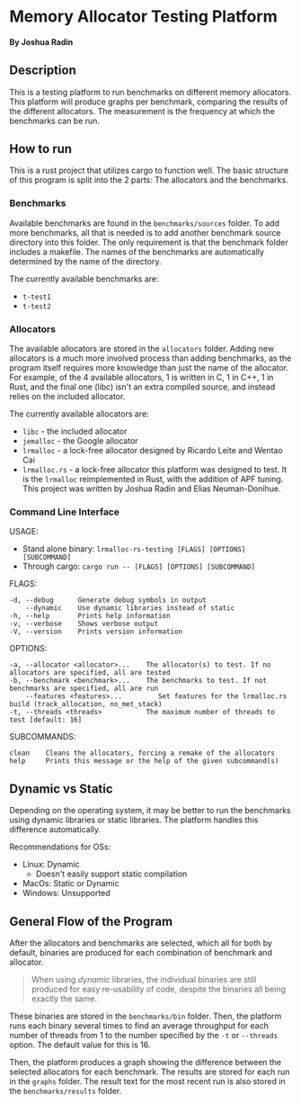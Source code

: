 # Memory Allocator Testing Platform
#### By Joshua Radin

## Description
This is a testing platform to run benchmarks on different memory allocators.
This platform will produce graphs per benchmark, comparing the results of the different
allocators. The measurement is the frequency at which the benchmarks can be
run.

## How to run
This is a rust project that utilizes cargo to function well. The basic
structure of this program is split into the 2 parts: The allocators and
the benchmarks.

### Benchmarks
Available benchmarks are found in the `benchmarks/sources` folder. To
add more benchmarks, all that is needed is to add another benchmark source
directory into this folder. The only requirement is that the benchmark folder
includes a makefile. The names of the benchmarks are automatically determined
by the name of the directory.

The currently available benchmarks are:

- `t-test1`
- `t-test2`

### Allocators
The available allocators are stored in the `allocators` folder. Adding new
allocators is a much more involved process than adding benchmarks, as
the program itself requires more knowledge than just the name of the allocator.
For example, of the 4 available allocators, 1 is written in C, 1 in C++, 1 in Rust,
and the final one (libc) isn't an extra compiled source, and instead relies on
the included allocator.

The currently available allocators are:
- `libc` - the included allocator
- `jemalloc` - the Google allocator
- `lrmalloc` - a lock-free allocator designed by Ricardo Leite and Wentao Cai
- `lrmalloc.rs` - a lock-free allocator this platform was designed to test. It is the 
`lrmalloc` reimplemented in Rust, with the addition of APF tuning. This project was
written by Joshua Radin and Elias Neuman-Donihue.


### Command Line Interface

USAGE:
    
- Stand alone binary: `lrmalloc-rs-testing [FLAGS] [OPTIONS] [SUBCOMMAND]`
- Through cargo: `cargo run -- [FLAGS] [OPTIONS] [SUBCOMMAND]`

FLAGS:
    
    -d, --debug      Generate debug symbols in output
        --dynamic    Use dynamic libraries instead of static
    -h, --help       Prints help information
    -v, --verbose    Shows verbose output
    -V, --version    Prints version information

OPTIONS:
    
    -a, --allocator <allocator>...    The allocator(s) to test. If no allocators are specified, all are tested
    -b, --benchmark <benchmark>...    The benchmarks to test. If not benchmarks are specified, all are run
        --features <features>...         Set features for the lrmalloc.rs build (track_allocation, no_met_stack)
    -t, --threads <threads>           The maximum number of threads to test [default: 16]

SUBCOMMANDS:
    
    clean    Cleans the allocators, forcing a remake of the allocators
    help     Prints this message or the help of the given subcommand(s)


## Dynamic vs Static

Depending on the operating system, it may be better to run the benchmarks
using dynamic libraries or static libraries. The platform handles this difference
automatically.

Recommendations for OSs:
- Linux: Dynamic
    - Doesn't easily support static compilation
- MacOs: Static or Dynamic
- Windows: Unsupported

## General Flow of the Program

After the allocators and benchmarks are selected, which all for both by default,
binaries are produced for each combination of benchmark and allocator.

> When using *dynamic* libraries, the individual binaries are still produced for easy
> re-usability of code, despite the binaries all being exactly the same.

These binaries are stored in the `benchmarks/bin` folder. Then, the platform runs
each binary several times to find an average throughput for each number of threads from
1 to the number specified by the `-t` or `--threads` option. The default value for this
is 16.

Then, the platform produces a graph showing the difference between the selected allocators
for each benchmark. The results are stored for each run in the `graphs` folder. The result text
for the most recent run is also stored in the `benchmarks/results` folder.
